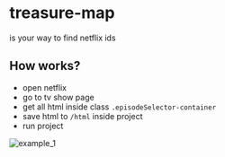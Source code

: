 # treasure-map
 is your way to find netflix ids
 
 ## How works?
 - open netflix
 - go to tv show page
 - get all html inside class `.episodeSelector-container`
 - save html to `/html` inside project
 - run project

![example_1](https://user-images.githubusercontent.com/50876496/111928589-d2b70480-8a92-11eb-989c-0f9c8c8af019.jpg)

